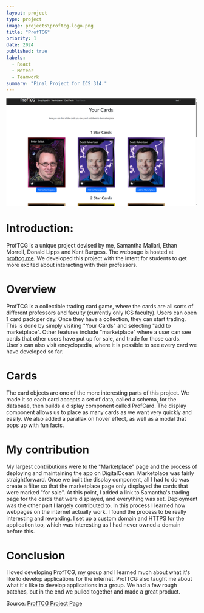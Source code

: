 ```yaml
---
layout: project
type: project
image: projects\proftcg-logo.png
title: "ProfTCG"
priority: 1
date: 2024
published: true
labels:
  - React
  - Meteor
  - Teamwork
summary: "Final Project for ICS 314."
---
```



<img class="img-fluid" src="../projects\yourcards.png">




# Introduction:
ProfTCG is a unique project devised by me, Samantha Mallari, Ethan Morrell, Donald Lipps and Kent Burgess. The webpage is hosted at [proftcg.me](proftcg.me). We developed this project with the intent for students to get more excited about interacting with their professors.


# Overview
ProfTCG is a collectible trading card game, where the cards are all sorts of different professors and faculty (currently only ICS faculty). Users can open 1 card pack per day. Once they have a collection, they can start trading. This is done by simply visiting "Your Cards" and selecting "add to marketplace". Other features include "marketplace" where a user can see cards that other users have put up for sale, and trade for those cards. User's can also visit encyclopedia, where it is possible to see every card we have developed so far.


# Cards
The card objects are one of the more interesting parts of this project. We made it so each card accepts a set of data, called a schema, for the database, then builds a display component called ProfCard. The display component allows us to place as many cards as we want very quickly and easily. We also added a parallax on hover effect, as well as a modal that pops up with fun facts.


# My contribution
My largest contributions were to the "Marketplace" page and the process of deploying and maintaining the app on DigitalOcean. Marketplace was fairly straightforward. Once we built the display component, all I had to do was create a filter so that the marketplace page only displayed the cards that were marked "for sale". At this point, I added a link to Samantha's trading page for the cards that were displayed, and everything was set.
Deployment was the other part I largely contributed to. In this process I learned how webpages on the internet actually work. I found the process to be really interesting and rewarding. I set up a custom domain and HTTPS for the application too, which was interesting as I had never owned a domain before this.


# Conclusion
I loved developing ProfTCG, my group and I learned much about what it's like to develop applications for the internet. ProfTCG also taught me about what it's like to develop applications in a group. We had a few rough patches, but in the end we pulled together and made a great product.
 
Source: <a href="https://proftcg.github.io/">ProfTCG Project Page</a>







